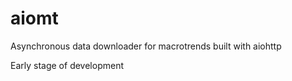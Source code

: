 # aiomt

Asynchronous data downloader for macrotrends built with aiohttp

Early stage of development